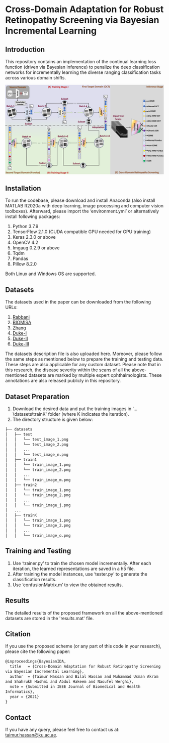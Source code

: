 # Cross-Domain Adaptation for Robust Retinopathy Screening via Bayesian Incremental Learning

## Introduction
This repository contains an implementation of the continual learning loss function (driven via Bayesian inference) to penalize the deep classification networks for incrementally learning the diverse ranging classification tasks across various domain shifts.

![CL](/images/BD3.png)

## Installation
To run the codebase, please download and install Anaconda (also install MATLAB R2020a with deep learning, image processing and computer vision toolboxes). Afterward, please import the ‘environment.yml’ or alternatively install following packages: 
1. Python 3.7.9 
2. TensorFlow 2.1.0 (CUDA compatible GPU needed for GPU training) 
3. Keras 2.3.0 or above 
4. OpenCV 4.2 
5. Imgaug 0.2.9 or above 
6. Tqdm 
7. Pandas
8. Pillow 8.2.0

Both Linux and Windows OS are supported.

## Datasets
The datasets used in the paper can be downloaded from the following URLs: 

1. [Rabbani](https://sites.google.com/site/hosseinrabbanikhorasgani/datasets-1)
2. [BIOMISA](https://data.mendeley.com/datasets/trghs22fpg/3)
3. [Zhang](https://data.mendeley.com/datasets/rscbjbr9sj/3)
4. [Duke-I](http://people.duke.edu/~sf59/RPEDC_Ophth_2013_dataset.htm)
5. [Duke-II](http://people.duke.edu/~sf59/Chiu_BOE_2014_dataset.htm)
6. [Duke-III](http://people.duke.edu/~sf59/Srinivasan_BOE_2014_dataset.htm)

The datasets description file is also uploaded here. Moreover, please follow the same steps as mentioned below to prepare the training and testing data. These steps are also applicable for any custom dataset. Please note that in this research, the disease severity within the scans of all the above-mentioned datasets are marked by multiple expert ophthalmologists. These annotations are also released publicly in this repository.

## Dataset Preparation

1. Download the desired data and put the training images in '…\datasets\trainK' folder (where K indicates the iteration).
2. The directory structure is given below:
```
├── datasets
│   ├── test
│   │   └── test_image_1.png
│   │   └── test_image_2.png
│   │   ...
│   │   └── test_image_n.png
│   ├── train1
│   │   └── train_image_1.png
│   │   └── train_image_2.png
│   │   ...
│   │   └── train_image_m.png
│   ├── train2
│   │   └── train_image_1.png
│   │   └── train_image_2.png
│   │   ...
│   │   └── train_image_j.png
│   ...
│   ├── trainK
│   │   └── train_image_1.png
│   │   └── train_image_2.png
│   │   ...
│   │   └── train_image_o.png
```

## Training and Testing
1. Use ‘trainer.py’ to train the chosen model incrementally. After each iteration, the learned representations are saved in a h5 file.
2. After training the model instances, use ‘tester.py’ to generate the classification results.
3. Use ‘confusionMatrix.m’ to view the obtained results. 

## Results
The detailed results of the proposed framework on all the above-mentioned datasets are stored in the 'results.mat' file. 

## Citation
If you use the proposed scheme (or any part of this code in your research), please cite the following paper:

```
@inproceedings{BayesianIDA,
  title   = {Cross-Domain Adaptation for Robust Retinopathy Screening via Bayesian Incremental Learning},
  author  = {Taimur Hassan and Bilal Hassan and Muhammad Usman Akram and Shahrukh Hashmi and Abdul Hakeem and Naoufel Werghi},
  note = {Submitted in IEEE Journal of Biomedical and Health Informatics},
  year = {2021}
}
```

## Contact
If you have any query, please feel free to contact us at: taimur.hassan@ku.ac.ae.
